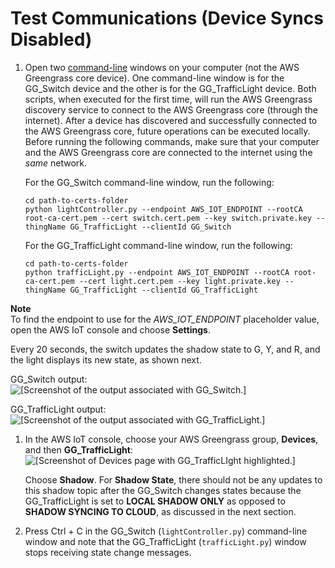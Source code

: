 # Test Communications \(Device Syncs Disabled\)<a name="comms-disabled"></a>

1. <a name="repeated-step"></a>Open two [command\-line](https://en.wikipedia.org/wiki/Command-line_interface) windows on your computer \(not the AWS Greengrass core device\)\. One command\-line window is for the GG\_Switch device and the other is for the GG\_TrafficLight device\. Both scripts, when executed for the first time, will run the AWS Greengrass discovery service to connect to the AWS Greengrass core \(through the internet\)\. After a device has discovered and successfully connected to the AWS Greengrass core, future operations can be executed locally\. Before running the following commands, make sure that your computer and the AWS Greengrass core are connected to the internet using the *same* network\.

   For the GG\_Switch command\-line window, run the following:

   ```
   cd path-to-certs-folder
   python lightController.py --endpoint AWS_IOT_ENDPOINT --rootCA root-ca-cert.pem --cert switch.cert.pem --key switch.private.key --thingName GG_TrafficLight --clientId GG_Switch
   ```

   For the GG\_TrafficLight command\-line window, run the following:

   ```
   cd path-to-certs-folder
   python trafficLight.py --endpoint AWS_IOT_ENDPOINT --rootCA root-ca-cert.pem --cert light.cert.pem --key light.private.key --thingName GG_TrafficLight --clientId GG_TrafficLight
   ```
**Note**  
To find the endpoint to use for the *AWS\_IOT\_ENDPOINT* placeholder value, open the AWS IoT console and choose **Settings**\.

   Every 20 seconds, the switch updates the shadow state to G, Y, and R, and the light displays its new state, as shown next\.

   GG\_Switch output:  
![\[Screenshot of the output associated with GG_Switch.\]](http://docs.aws.amazon.com/greengrass/latest/developerguide/images/gg-get-started-083.png)

   GG\_TrafficLight output:  
![\[Screenshot of the output associated with GG_TrafficLight.\]](http://docs.aws.amazon.com/greengrass/latest/developerguide/images/gg-get-started-084.png)

1. In the AWS IoT console, choose your AWS Greengrass group, **Devices**, and then **GG\_TrafficLight**:  
![\[Screenshot of Devices page with GG_TrafficLIght highlighted.\]](http://docs.aws.amazon.com/greengrass/latest/developerguide/images/gg-get-started-085.png)

   Choose **Shadow**\. For **Shadow State**, there should not be any updates to this shadow topic after the GG\_Switch changes states because the GG\_TrafficLight is set to **LOCAL SHADOW ONLY** as opposed to **SHADOW SYNCING TO CLOUD**, as discussed in the next section\.

1. Press Ctrl \+ C in the GG\_Switch \(`lightController.py`\) command\-line window and note that the GG\_TrafficLight \(`trafficLight.py`\) window stops receiving state change messages\.